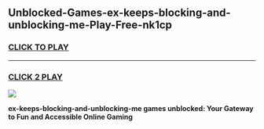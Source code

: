 
## Unblocked-Games-ex-keeps-blocking-and-unblocking-me-Play-Free-nk1cp
<h3>
<a href="https://premium76.site?title=ex-keeps-blocking-and-unblocking-me&ref=19M">CLICK TO PLAY</a></h3>
<hr>

<h3>
<a href="https://premium76.site?title=ex-keeps-blocking-and-unblocking-me&ref=19M">CLICK 2 PLAY</a>
  
</h3>

<a href="https://premium76.site?title=ex-keeps-blocking-and-unblocking-me&ref=19M"><img src="https://clearcache.store/games.png"></a>


**ex-keeps-blocking-and-unblocking-me games unblocked: Your Gateway to Fun and Accessible Online Gaming**
